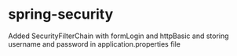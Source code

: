# spring-security

Added SecurityFilterChain with formLogin and httpBasic and storing username and password in application.properties file
